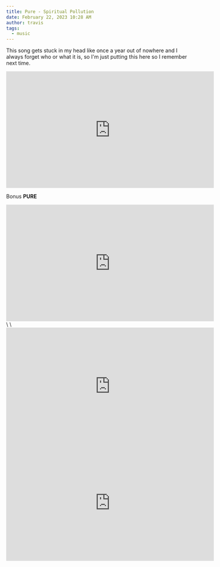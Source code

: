```yaml
---
title: Pure - Spiritual Pollution
date: February 22, 2023 10:28 AM
author: travis
tags:
  - music
---
```

This song gets stuck in my head like once a year out of nowhere and I always forget who or what it is, so I'm just putting this here so I remember next time.

<iframe width="560" height="315" src="https://www.youtube.com/embed/tuInf_sGPXs" title="YouTube video player" frameborder="0" allow="accelerometer; autoplay; clipboard-write; encrypted-media; gyroscope; picture-in-picture; web-share" allowfullscreen></iframe>

Bonus **PURE**

<iframe width="560" height="315" src="https://www.youtube.com/embed/oDwJQ59fhNE" title="YouTube video player" frameborder="0" allow="accelerometer; autoplay; clipboard-write; encrypted-media; gyroscope; picture-in-picture; web-share" allowfullscreen></iframe>\
\
<iframe width="560" height="315" src="https://www.youtube.com/embed/SjE2PZ1lDF0" title="YouTube video player" frameborder="0" allow="accelerometer; autoplay; clipboard-write; encrypted-media; gyroscope; picture-in-picture; web-share" allowfullscreen></iframe>

<iframe width="560" height="315" src="https://www.youtube.com/embed/oqAW8K3ReMc" title="YouTube video player" frameborder="0" allow="accelerometer; autoplay; clipboard-write; encrypted-media; gyroscope; picture-in-picture; web-share" allowfullscreen></iframe>